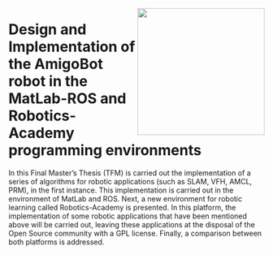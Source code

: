 <a href="https://www.uah.es/es/"><img src="https://www.uah.es/export/sites/uah/.galleries/imagenes-estructura/logo1.png_105938625.png" width="250" align="right" /></a>

# Design and Implementation of the AmigoBot robot in the MatLab-ROS and Robotics-Academy programming environments

In this Final Master’s Thesis (TFM) is carried out the implementation of a series of algorithms for robotic applications (such as SLAM, VFH, AMCL, PRM), in the first instance. This implementation is carried out in the environment of MatLab and ROS.
Next, a new environment for robotic learning called Robotics-Academy is presented. In this platform, the implementation of some robotic applications that have been mentioned above will be carried out, leaving these applications at the disposal of the Open Source community with a GPL license. Finally, a comparison between both platforms is addressed.

